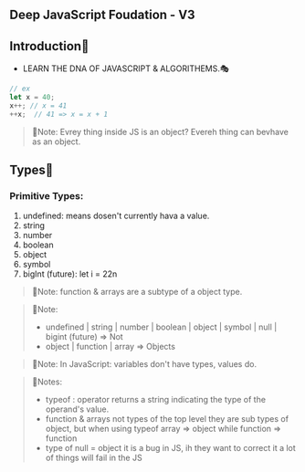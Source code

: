 ## Deep JavaScript Foudation - V3
## Introduction:tokyo_tower:

- LEARN THE DNA OF JAVASCRIPT & ALGORITHEMS.:performing_arts:
```js
// ex
let x = 40;
x++; // x = 41 
++x;  // 41 => x = x + 1
```
> 💌Note: Evrey thing inside JS is an object? Evereh thing can bevhave as an object.

## Types:tokyo_tower:
### Primitive Types:
1. undefined: means dosen't currently hava a value.
2. string
3. number
4. boolean
5. object
6. symbol
7. bigInt (future): let i = 22n
> 💌Note: function & arrays are a subtype of a object type.

> 💌Note:
>- undefined | string | number | boolean | object | symbol | null | bigint (future) => Not
>- object | function | array => Objects

> 💌Note:
> In JavaScript: variables don't have types, values do.

> 💌Notes:
>- typeof : operator returns a string indicating the type of the operand's value.
>- function & arrays not types of the top level they are sub types of object, but when using typeof array ⇒ object while function ⇒ function
>- type of null = object it is a bug in JS, ih they want to correct it a lot of things will fail in the JS





